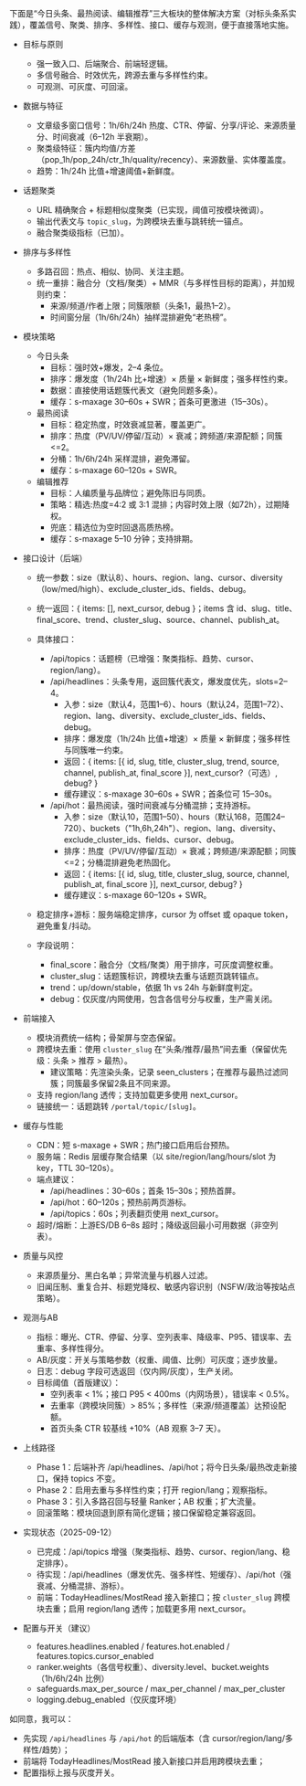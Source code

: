 下面是“今日头条、最热阅读、编辑推荐”三大板块的整体解决方案（对标头条系实践），覆盖信号、聚类、排序、多样性、接口、缓存与观测，便于直接落地实施。

- 目标与原则
  - 强一致入口、后端聚合、前端轻逻辑。
  - 多信号融合、时效优先，跨源去重与多样性约束。
  - 可观测、可灰度、可回滚。

- 数据与特征
  - 文章级多窗口信号：1h/6h/24h 热度、CTR、停留、分享/评论、来源质量分、时间衰减（6–12h 半衰期）。
  - 聚类级特征：簇内均值/方差（pop_1h/pop_24h/ctr_1h/quality/recency）、来源数量、实体覆盖度。
  - 趋势：1h/24h 比值+增速阈值+新鲜度。

- 话题聚类
  - URL 精确聚合 + 标题相似度聚类（已实现，阈值可按模块微调）。
  - 输出代表文与 `topic_slug`，为跨模块去重与跳转统一锚点。
  - 融合聚类级指标（已加）。

- 排序与多样性
  - 多路召回：热点、相似、协同、关注主题。
  - 统一重排：融合分（文档/聚类）+ MMR（与多样性目标的距离），并加规则约束：
    - 来源/频道/作者上限；同簇限额（头条1，最热1–2）。
    - 时间窗分层（1h/6h/24h）抽样混排避免“老热榜”。

- 模块策略
  - 今日头条
    - 目标：强时效+爆发，2–4 条位。
    - 排序：爆发度（1h/24h 比+增速）× 质量 × 新鲜度；强多样性约束。
    - 数据：直接使用话题簇代表文（避免同题多条）。
    - 缓存：s-maxage 30–60s + SWR；首条可更激进（15–30s）。
  - 最热阅读
    - 目标：稳定热度，时效衰减显著，覆盖更广。
    - 排序：热度（PV/UV/停留/互动）× 衰减；跨频道/来源配额；同簇<=2。
    - 分桶：1h/6h/24h 采样混排，避免滞留。
    - 缓存：s-maxage 60–120s + SWR。
  - 编辑推荐
    - 目标：人编质量与品牌位；避免陈旧与同质。
    - 策略：精选:热度=4:2 或 3:1 混排；内容时效上限（如72h），过期降权。
    - 兜底：精选位为空时回退高质热榜。
    - 缓存：s-maxage 5–10 分钟；支持排期。

- 接口设计（后端）
  - 统一参数：size（默认8）、hours、region、lang、cursor、diversity（low/med/high）、exclude_cluster_ids、fields、debug。
  - 统一返回：{ items: [], next_cursor, debug }；items 含 id、slug、title、final_score、trend、cluster_slug、source、channel、publish_at。
  - 具体接口：
    - /api/topics：话题榜（已增强：聚类指标、趋势、cursor、region/lang）。
    - /api/headlines：头条专用，返回簇代表文，爆发度优先，slots=2–4。
      - 入参：size（默认4，范围1–6）、hours（默认24，范围1–72）、region、lang、diversity、exclude_cluster_ids、fields、debug。
      - 排序：爆发度（1h/24h 比值+增速）× 质量 × 新鲜度；强多样性与同簇唯一约束。
      - 返回：{ items: [{ id, slug, title, cluster_slug, trend, source, channel, publish_at, final_score }], next_cursor?（可选）, debug? }
      - 缓存建议：s-maxage 30–60s + SWR；首条位可 15–30s。
    - /api/hot：最热阅读，强时间衰减与分桶混排；支持游标。
      - 入参：size（默认10，范围1–50）、hours（默认168，范围24–720）、buckets（"1h,6h,24h"）、region、lang、diversity、exclude_cluster_ids、fields、cursor、debug。
      - 排序：热度（PV/UV/停留/互动）× 衰减；跨频道/来源配额；同簇<=2；分桶混排避免老热固化。
      - 返回：{ items: [{ id, slug, title, cluster_slug, source, channel, publish_at, final_score }], next_cursor, debug? }
      - 缓存建议：s-maxage 60–120s + SWR。
  - 稳定排序+游标：服务端稳定排序，cursor 为 offset 或 opaque token，避免重复/抖动。

  - 字段说明：
    - final_score：融合分（文档/聚类）用于排序，可灰度调整权重。
    - cluster_slug：话题簇标识，跨模块去重与话题页跳转锚点。
    - trend：up/down/stable，依据 1h vs 24h 与新鲜度判定。
    - debug：仅灰度/内网使用，包含各信号分与权重，生产需关闭。

- 前端接入
  - 模块消费统一结构；骨架屏与空态保留。
  - 跨模块去重：使用 `cluster_slug` 在“头条/推荐/最热”间去重（保留优先级：头条 > 推荐 > 最热）。
    - 建议策略：先渲染头条，记录 seen_clusters；在推荐与最热过滤同簇；同簇最多保留2条且不同来源。
  - 支持 region/lang 透传；支持加载更多使用 next_cursor。
  - 链接统一：话题跳转 `/portal/topic/[slug]`。

- 缓存与性能
  - CDN：短 s-maxage + SWR；热门接口启用后台预热。
  - 服务端：Redis 层缓存聚合结果（以 site/region/lang/hours/slot 为 key，TTL 30–120s）。
  - 端点建议：
    - /api/headlines：30–60s；首条 15–30s；预热首屏。
    - /api/hot：60–120s；预热前两页游标。
    - /api/topics：60s；列表翻页使用 next_cursor。
  - 超时/熔断：上游ES/DB 6–8s 超时；降级返回最小可用数据（非空列表）。

- 质量与风控
  - 来源质量分、黑白名单；异常流量与机器人过滤。
  - 旧闻压制、重复合并、标题党降权、敏感内容识别（NSFW/政治等按站点策略）。

- 观测与AB
  - 指标：曝光、CTR、停留、分享、空列表率、降级率、P95、错误率、去重率、多样性得分。
  - AB/灰度：开关与策略参数（权重、阈值、比例）可灰度；逐步放量。
  - 日志：debug 字段可选返回（仅内网/灰度），生产关闭。
  - 目标阈值（首版建议）：
    - 空列表率 < 1%；接口 P95 < 400ms（内网场景），错误率 < 0.5%。
    - 去重率（跨模块同簇）> 85%；多样性（来源/频道覆盖）达预设配额。
    - 首页头条 CTR 较基线 +10%（AB 观察 3–7 天）。

- 上线路径
  - Phase 1：后端补齐 /api/headlines、/api/hot；将今日头条/最热改走新接口，保持 topics 不变。
  - Phase 2：启用去重与多样性约束；打开 region/lang；观察指标。
  - Phase 3：引入多路召回与轻量 Ranker；AB 权重；扩大流量。
  - 回滚策略：模块回退到原有简化逻辑；接口保留稳定兼容返回。

- 实现状态（2025-09-12）
  - 已完成：/api/topics 增强（聚类指标、趋势、cursor、region/lang、稳定排序）。
  - 待实现：/api/headlines（爆发优先、强多样性、短缓存）、/api/hot（强衰减、分桶混排、游标）。
  - 前端：TodayHeadlines/MostRead 接入新接口；按 `cluster_slug` 跨模块去重；启用 region/lang 透传；加载更多用 next_cursor。

- 配置与开关（建议）
  - features.headlines.enabled / features.hot.enabled / features.topics.cursor_enabled
  - ranker.weights（各信号权重）、diversity.level、bucket.weights（1h/6h/24h 比例）
  - safeguards.max_per_source / max_per_channel / max_per_cluster
  - logging.debug_enabled（仅灰度环境）

如同意，我可以：
- 先实现 `/api/headlines` 与 `/api/hot` 的后端版本（含 cursor/region/lang/多样性/趋势）；
- 前端将 TodayHeadlines/MostRead 接入新接口并启用跨模块去重；
- 配置指标上报与灰度开关。